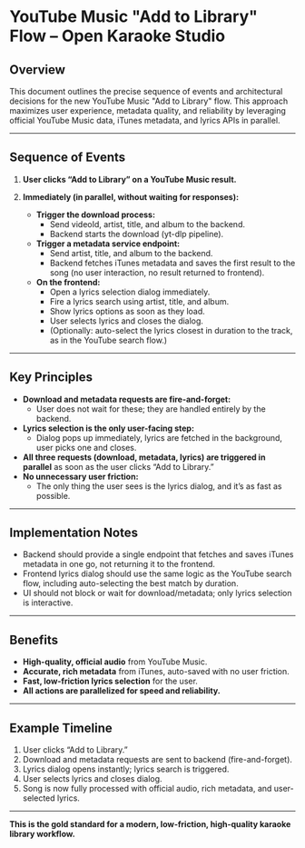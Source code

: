 # YouTube Music "Add to Library" Flow – Open Karaoke Studio

## Overview

This document outlines the precise sequence of events and architectural decisions for the new YouTube Music "Add to Library" flow. This approach maximizes user experience, metadata quality, and reliability by leveraging official YouTube Music data, iTunes metadata, and lyrics APIs in parallel.

---

## Sequence of Events

1. **User clicks “Add to Library” on a YouTube Music result.**

2. **Immediately (in parallel, without waiting for responses):**
   - **Trigger the download process:**
     - Send videoId, artist, title, and album to the backend.
     - Backend starts the download (yt-dlp pipeline).
   - **Trigger a metadata service endpoint:**
     - Send artist, title, and album to the backend.
     - Backend fetches iTunes metadata and saves the first result to the song (no user interaction, no result returned to frontend).
   - **On the frontend:**
     - Open a lyrics selection dialog immediately.
     - Fire a lyrics search using artist, title, and album.
     - Show lyrics options as soon as they load.
     - User selects lyrics and closes the dialog.
     - (Optionally: auto-select the lyrics closest in duration to the track, as in the YouTube search flow.)

---

## Key Principles

- **Download and metadata requests are fire-and-forget:**
  - User does not wait for these; they are handled entirely by the backend.
- **Lyrics selection is the only user-facing step:**
  - Dialog pops up immediately, lyrics are fetched in the background, user picks one and closes.
- **All three requests (download, metadata, lyrics) are triggered in parallel** as soon as the user clicks “Add to Library.”
- **No unnecessary user friction:**
  - The only thing the user sees is the lyrics dialog, and it’s as fast as possible.

---

## Implementation Notes

- Backend should provide a single endpoint that fetches and saves iTunes metadata in one go, not returning it to the frontend.
- Frontend lyrics dialog should use the same logic as the YouTube search flow, including auto-selecting the best match by duration.
- UI should not block or wait for download/metadata; only lyrics selection is interactive.

---

## Benefits

- **High-quality, official audio** from YouTube Music.
- **Accurate, rich metadata** from iTunes, auto-saved with no user friction.
- **Fast, low-friction lyrics selection** for the user.
- **All actions are parallelized for speed and reliability.**

---

## Example Timeline

1. User clicks “Add to Library.”
2. Download and metadata requests are sent to backend (fire-and-forget).
3. Lyrics dialog opens instantly; lyrics search is triggered.
4. User selects lyrics and closes dialog.
5. Song is now fully processed with official audio, rich metadata, and user-selected lyrics.

---

**This is the gold standard for a modern, low-friction, high-quality karaoke library workflow.**
